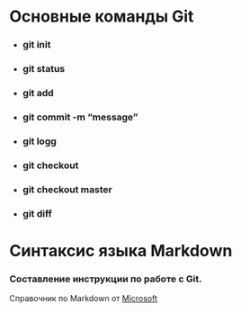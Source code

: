 # Основные команды Git

* ### git init

* ### git status 

 * ### git add 

* ### git commit -m “message” 

* ### git logg 

* ### git checkout

* ### git checkout master

* ### git diff


# Синтаксис языка Markdown
### Составление инструкции по работе с Git.
Справочник по Markdown от    [ Microsoft ](https://docs.microsoft.com/ru-ru/contribute/markdown-reference)
